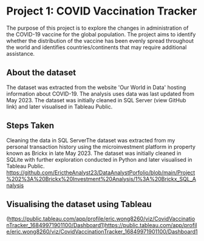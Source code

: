 # Project 1: COVID Vaccination Tracker
The purpose of this project is to explore the changes in administration of the COVID-19 vaccine for the global population. The project aims to identify whether the distribution of the vaccine has been evenly spread throughout the world and identifies countries/continents that may require additional assistance.


## About the dataset
The dataset was extracted from the website 'Our World in Data' hosting information about COVID-19. The analysis uses data was last updated from May 2023. The dataset was initially cleaned in SQL Server (view GitHub link) and later visualised in Tableau Public.


## Steps Taken
Cleaning the data in SQL ServerThe dataset was extracted from my personal transaction history using the microinvestment platform in property known as Brickx in late May 2023. The dataset was initially cleaned in SQLite with further exploration conducted in Python and later visualised in Tableau Public.
[https://github.com/ErictheAnalyst23/DataAnalystPorfolio/blob/main/Project%202%3A%20Brickx%20Investment%20Analysis/1%3A%20Brickx_SQL_Analysis
](https://github.com/ErictheAnalyst23/DataAnalystPorfolio/blob/main/Project%202%3A%20Brickx%20Investment%20Analysis/1%3A%20Brickx_SQL_Analysis
)

## Visualising the dataset using Tableau
(https://public.tableau.com/app/profile/eric.wong8260/viz/CovidVaccinationTracker_16849971901100/Dashboard1)https://public.tableau.com/app/profile/eric.wong8260/viz/CovidVaccinationTracker_16849971901100/Dashboard1
